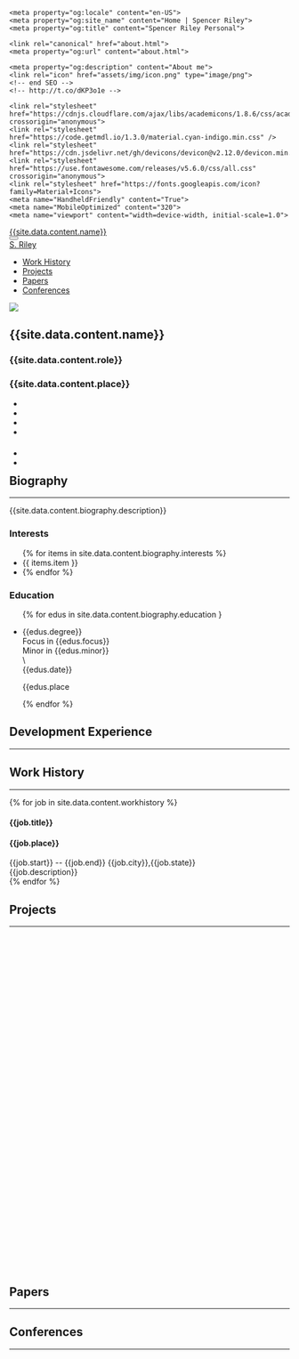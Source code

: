 <head>
	<meta charset="utf-8">
    <title>About | Spencer Riley</title>

	<meta property="og:locale" content="en-US">
	<meta property="og:site_name" content="Home | Spencer Riley">
	<meta property="og:title" content="Spencer Riley Personal">

	<link rel="canonical" href="about.html">
	<meta property="og:url" content="about.html">

	<meta property="og:description" content="About me">
	<link rel="icon" href="assets/img/icon.png" type="image/png">
	<!-- end SEO -->
	<!-- http://t.co/dKP3o1e -->

	<link rel="stylesheet" href="https://cdnjs.cloudflare.com/ajax/libs/academicons/1.8.6/css/academicons.min.css" crossorigin="anonymous">
	<link rel="stylesheet" href="https://code.getmdl.io/1.3.0/material.cyan-indigo.min.css" />
	<link rel="stylesheet" href="https://cdn.jsdelivr.net/gh/devicons/devicon@v2.12.0/devicon.min.css">
	<link rel="stylesheet" href="https://use.fontawesome.com/releases/v5.6.0/css/all.css" crossorigin="anonymous">
	<link rel="stylesheet" href="https://fonts.googleapis.com/icon?family=Material+Icons">
    <meta name="HandheldFriendly" content="True">
	<meta name="MobileOptimized" content="320">
	<meta name="viewport" content="width=device-width, initial-scale=1.0">

[//]: # (	<script src='https://code.jquery.com/jquery-3.6.0.min.js'></script>)

[//]: # (	<script src="https://cdnjs.cloudflare.com/ajax/libs/jquery.imagesloaded/4.1.4/imagesloaded.pkgd.min.js" crossorigin="anonymous"></script>)

[//]: # (	<script src="https://cdnjs.cloudflare.com/ajax/libs/twitter-bootstrap/4.1.3/js/bootstrap.min.js" crossorigin="anonymous"></script>)

[//]: # (	<script src="https://cdnjs.cloudflare.com/ajax/libs/fancybox/3.2.5/jquery.fancybox.min.js" crossorigin="anonymous"></script>)

[//]: # (	<script src="https://cdnjs.cloudflare.com/ajax/libs/highlight.js/9.12.0/highlight.min.js" crossorigin="anonymous"></script>)

[//]: # (	<script src="https://cdnjs.cloudflare.com/ajax/libs/fuse.js/3.2.1/fuse.min.js" crossorigin="anonymous"></script>)

[//]: # (	<script src="https://cdnjs.cloudflare.com/ajax/libs/mark.js/8.11.1/jquery.mark.min.js" crossorigin="anonymous"></script>)

[//]: # (<script src="https://cdnjs.cloudflare.com/ajax/libs/popper.js/1.12.9/umd/popper.min.js" crossorigin="anonymous"></script>)
	<script src="assets/js/academic.min.js"></script>

[//]: # (	<script src="assets/js/content.js"></script>)
	<script type="module" src="assets/js/zero-md.min.js"></script>
	<script>
		document.documentElement.className = document.documentElement.className.replace(/\bno-js\b/g, '') + ' js ';
	</script>
	<script>
        if (document.location.protocol != "https:") {
            document.location = document.URL.replace(/^http:/i, "https:");
        }
	</script>

[//]: # (	<link rel="stylesheet" type="text/css" href="assets/css/about.css">)
[//]: # (	<link rel="stylesheet" type="text/css" href="assets/css/bootstrap.min.css">)
</head>
<body id="top" data-spy="scroll" data-target="#navbar-main" class="dark" data-offset="71">
    <nav class="navbar navbar-expand-lg navbar-dark compensate-for-scrollbar" id="navbar-main">
        <div class="container">
            <div class="d-none d-lg-inline-flex">
                <a class="navbar-brand" href=".">{{site.data.content.name}}</a>
            </div>
            <button type="button" class="navbar-toggler" data-toggle="collapse" data-target="#navbar-content" aria-controls="navbar" aria-expanded="false" aria-label="Toggle navigation">
                <span>
                    <i class="fas fa-bars"></i>
                </span>
            </button>
            <div class="navbar-brand-mobile-wrapper d-inline-flex d-lg-none">
                <a class="navbar-brand" href=".">S. Riley</a>
            </div>
            <div class="navbar-collapse main-menu-item collapse justify-content-start" id="navbar-content">
                <ul class="navbar-nav d-md-inline-flex">
                    <li class="nav-item">
                        <a class="nav-link " href="#experience" data-target="#experience">
                            <span>Work History</span>
                        </a>
                    </li>
                    <li class="nav-item">
                        <a class="nav-link " href="#projects" data-target="#projects">
                            <span>Projects</span>
                        </a>
                    </li>
                    <li class="nav-item">
                        <a class="nav-link " href="#papers" data-target="#papers">
                            <span>Papers</span>
                        </a>
                    </li>
                    <li class="nav-item">
                        <a class="nav-link " href="#conferences" data-target="#conferences">
                            <span>Conferences</span>
                        </a>
                    </li>
                </ul>
            </div>
        </div>
    </nav>
    <span class="js-widget-page d-none"></span>
    <div id="main" role="main">
        <section id="about" class="home-section wg-about">
            <div class="container">
                <div class="row" itemprop="author" itemscope itemtype="http://schema.org/Person" itemref="person-email person-telephone person-address">
                    <div class="col-12 col-lg-4">
                        <div id="profile">
                            <img class="portrait" src="{{site.data.content.profile}}">
                            <div class="portrait-title">
                                <h2>{{site.data.content.name}}</h2>
                                <h3>{{site.data.content.role}}</h3>
                                <h3 itemprop="worksFor" itemscope itemtype="http://schema.org/Organization">
                                    <span>{{site.data.content.place}}</span>
                                </h3>
                            </div>
                            <ul class="network-icon" aria-hidden="true">
                                <li>
                                    <a itemprop="sameAs" target="_blank" href="mailto:me@sriley.dev">
                                        <i class="fas fa-envelope big-icon" id="mail"></i>
                                    </a>
                                </li>
                                <li>
                                    <a itemprop="sameAs" target="_blank" href="https://github.sriley.dev" rel="noopener">
                                        <i class="fab fa-github big-icon" id="git"></i>
                                    </a>
                                </li>
                                <li>
                                    <a itemprop="sameAs" target="_blank" href="https://orcid.org/0000-0001-7949-9163" rel="noopener">
                                        <i class="ai ai-orcid big-icon" id="orcid"></i>
                                    </a>
                                </li>
                                <li>
                                    <a itemprop="sameAs" target="_blank" href="https://rgate.sriley.dev" rel="noopener">
                                        <i class="ai ai-researchgate big-icon" id="rgate"></i>
                                    </a>
                                </li>
                            </ul>
                            <br>
                            <ul class="network-icon" aria-hidden="true" style="margin-top: -10px">
                                <li>
                                    <a itemprop="sameAs" target="_blank" href="https://cv.sriley.dev" rel="noopener">
                                        <i class="fas fa-file-pdf big-icon"></i>
                                    </a>
                                </li>
                                <li>
                                    <a itemprop="sameAs" target="_blank" href="https://board.sriley.dev">
                                        <div>
                                            <i class="fab fa-trello big-icon"></i>
                                        </div>
                                    </a>
                                </li>
                            </ul>
                        </div>
                    </div>
                    <div class="col-12 col-lg-8" itemprop="description">
                        <h1>Biography</h1><hr>
                        <p>{{site.data.content.biography.description}}</p>
                        <div class="row">
                            <div class="col-md-5">
                                <h3>Interests</h3>
                                <ul class="ul-interests">
                                    {% for items in site.data.content.biography.interests %}
                                        <li>{{ items.item }}<li>
                                    {% endfor %}
                                </ul>
                            </div>
                            <div class="col-md-7">
                                <h3>Education</h3>
                                <ul class="ul-edu fa-ul">
                                    {% for edus in site.data.content.biography.education }
                                    <li>
                                        <i class="fa-li fas fa-graduation-cap"></i>
                                        <div class="description">
                                            <p class="course">
                                                 <div>{{edus.degree}}</div>
                                                 <div>Focus in {{edus.focus}}<br>Minor in {{edus.minor}}</div>\
                                                 <div>{{edus.date}}</div>
                                             </p>
                                            <p class="institution">{{edus.place</p>
                                        </div>                                    
                                    </li>
                                    {% endfor %}
                                </ul>
                            </div>
                        </div>
                    </div>
                </div>
            </div>
        </section>
        <section id="skills" class="home-section wg-featurette">
            <div class="container">
                <div class="row featurette">
                    <div class="col-md-12 section-heading">
                        <h1>Development Experience</h1><hr/>
                    </div>
                    <div id="skill"></div>
                </div>
            </div>
        </section>
        <section id="experience" class="home-section wg-experience">
            <div class="container">
                <div class="row">
                    <div class="col-xs-12 col-md-4 section-heading">
                        <h1>Work History</h1><hr/>
                    </div>
                    {% for job in site.data.content.workhistory %} 
                    <div class="col-12 col-lg-8">
                        <div class="row experience">
                            <div class="col py-2">
                                <div class="card">
                                    <div class="card-body">
                                        <h4 class="card-title exp-title text-muted mt-0 mb-1">
                                            {{job.title}}
                                        </h4>
                                        <h4 class="card-title exp-company text-muted my-0">
                                            {{job.place}}</h4>
                                        <div class="text-muted exp-meta">
                                            {{job.start}} -- {{job.end}}
                                            <span class='middot-divider'></span> 
                                            {{job.city}},{{job.state}}
                                        </div>
                                        <div class="col-auto text-center flex-column d-none d-sm-flex">
                                            {{job.description}}
                                        </div>
                                    </div>
                                </div>
                            </div>
                        </div>
                    </div>
                    {% endfor %}
                </div>
            </div>
        </section>
        <section id="projects" class="home-section wg-portfolio">
            <div class="container">
                <div class="row">
                    <div class="col-xs-12 col-md-4 section-heading">
                        <h1>Projects</h1><hr/>
                    </div>
                    <div class="col-12 col-lg-8">
                        <div class="isotope projects-container js-layout-masonry" style="top: 0px; height: 600px;">
                            <div id="carousel-proj" class="carousel slide" data-ride="carousel">
                                <div class="carousel-inner" id="projs" style="top: 0px; position: absolute;"></div>
                            </div>
                                <ol class="carousel-indicators" id="carousel-tabs"></ol>
                                <a class="carousel-control-prev" data-target="#carousel-proj" role="button" data-slide="prev">
                                  <span class="carousel-control-prev-icon"></span>
                                </a>
                                <a class="carousel-control-next" data-target="#carousel-proj" role="button" data-slide="next">
                                  <span class="carousel-control-next-icon"></span>
                                </a>
                        </div>
                    </div>
                </div>
            </div>
        </section>
        <section id="papers" class="home-section wg-featured">
            <div class="container">
                <div class="row">
                    <div class="col-xs-12 col-md-4 section-heading">
                        <h1>Papers</h1><hr/>
                    </div>
                    <div class="col-12 col-lg-8" id="paper"></div>
                </div>
            </div>
        </section>
        <section id="conferences" class="home-section wg-featured">
            <div class="container">
                <div class="row">
                    <div class="col-xs-12 col-md-4 section-heading">
                        <h1>Conferences</h1><hr/>
                    </div>
                    <div class="col-12 col-lg-8">
                        <div class="isotope projects-container js-layout-masonry" style="top: 0px; height: 1050px;">
                            <div id="carousel-conf" class="carousel slide" data-ride="carousel">
                                <div class="carousel-inner" id="conference" style="top: 0px; position: absolute;"></div>
                            </div>
                                <ol class="carousel-indicators" id="carousel-tabs1"></ol>
                                <a class="carousel-control-prev" data-target="#carousel-conf" role="button" data-slide="prev">
                                  <span class="carousel-control-prev-icon"></span>
                                </a>
                                <a class="carousel-control-next" data-target="#carousel-conf" role="button" data-slide="next">
                                  <span class="carousel-control-next-icon"></span>
                                </a>
                        </div>
                    </div>
                </div>
            </div>
        </section>
    </div>
</body>
